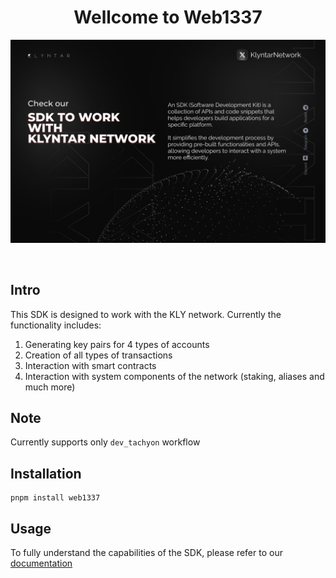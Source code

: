<div align="center">

# **Wellcome to Web1337**

![cover](./cover.svg)

</div>

<br/>

## Intro

This SDK is designed to work with the KLY network. Currently the functionality includes:

1) Generating key pairs for 4 types of accounts
2) Creation of all types of transactions
3) Interaction with smart contracts
4) Interaction with system components of the network (staking, aliases and much more)

## Note

Currently supports only <code>dev_tachyon</code> workflow


## Installation

```shell
pnpm install web1337
```


## Usage

To fully understand the capabilities of the SDK, please refer to our [documentation](https://docs.klyntar.org/)